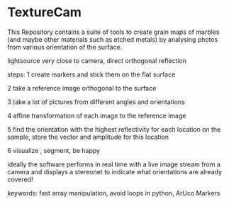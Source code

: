 # TextureCam
This Repository contains a suite of tools to create grain maps of marbles (and maybe other materials such as etched metals) by analysing photos from various orientation of the surface.

lightsource very close to camera, direct orthogonal reflection

steps: 
1 create markers and stick them on the flat surface

2 take a reference image orthogonal to the surface

3 take a lot of pictures from different angles and orientations

4 affine transformation of each image to the reference image

5 find the orientation with the highest reflectivity for each location on the sample, store the vector and amplitude for this location

6 visualize , segment, be happy

ideally the software performs in real time with a live image stream from a camera and displays a stereonet to indicate what orientations are already covered!

keywords:
fast array manipulation, avoid loops in python,
ArUco Markers
